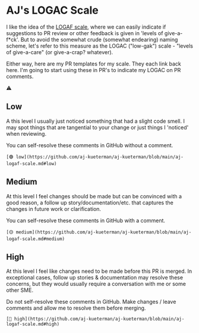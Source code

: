 # AJ's LOGAC Scale

I like the idea of the [LOGAF scale](https://blog.danlew.net/2020/04/15/the-logaf-scale/), where we can easily indicate if suggestions to PR review or other feedback is given in 'levels of give-a-f*ck'. But to avoid the somewhat crude (somewhat endearing) naming scheme, let's refer to this measure as the LOGAC ("low-gak") scale - "levels of give-a-care" (or give-a-crap? whatever).

Either way, here are my PR templates for my scale. They each link back here. I'm going to start using these in PR's to indicate my LOGAC on PR comments.

⚠️

## Low

A this level I usually just noticed something that had a slight code smell. I may spot things that are tangential to your change or just things I 'noticed' when reviewing. 

You can self-resolve these comments in GitHub without a comment.

```
[🟢 low](https://github.com/aj-kueterman/aj-kueterman/blob/main/aj-logaf-scale.md#low)
```

## Medium

At this level I feel changes should be made but can be convinced with a good reason, a follow up story/documentation/etc. that captures the changes in future work or clarification. 

You can self-resolve these comments in GitHub with a comment.

```
[🟡 medium](https://github.com/aj-kueterman/aj-kueterman/blob/main/aj-logaf-scale.md#medium)
```

## High

At this level I feel like changes need to be made before this PR is merged. In exceptional cases, follow up stories & documentation may resolve these concerns, but they would usually require a conversation with me or some other SME.

Do not self-resolve these comments in GitHub. Make changes / leave comments and allow me to resolve them before merging.

```
[🔴 high](https://github.com/aj-kueterman/aj-kueterman/blob/main/aj-logaf-scale.md#high)
```
